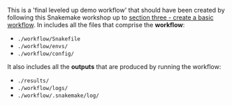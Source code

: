 This is a 'final leveled up demo workflow' that should have been created by following this Snakemake workshop up to [section three - create a basic workflow](../03_create_a_basic_workflow.md). In includes all the files that comprise the **workflow**:

- `./workflow/Snakefile`
- `./workflow/envs/`
- `./workflow/config/`

It also includes all the **outputs** that are produced by running the workflow:

- `./results/`
- `./workflow/logs/`
- `./workflow/.snakemake/log/`
